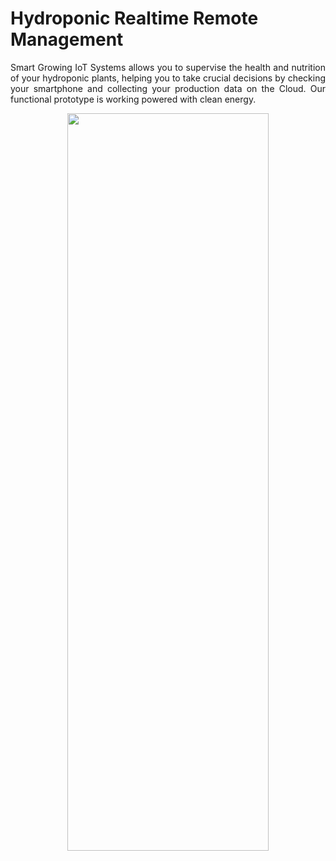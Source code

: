 
# Hydroponic Realtime Remote Management

  <p align="justify">
  Smart Growing IoT Systems allows you to supervise the health and nutrition of your hydroponic plants, 
  helping you to take crucial decisions by checking your smartphone and collecting your production data on the Cloud.
  Our functional prototype is working powered with clean energy.
  </p>
<div align=center>

  <img src="https://user-images.githubusercontent.com/89952475/214746893-fe1b5869-0ade-4089-b34c-9428e1a21bae.png" width="80%" height="55%">
  <!--img src="" width="45" height="45"-->
  
  </div>
